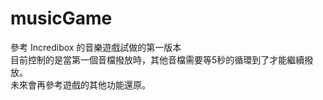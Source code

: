 # musicGame
參考 Incredibox 的音樂遊戲試做的第一版本
<br>
目前控制的是當第一個音檔撥放時，其他音檔需要等5秒的循環到了才能繼續撥放。
<br>
未來會再參考遊戲的其他功能還原。
